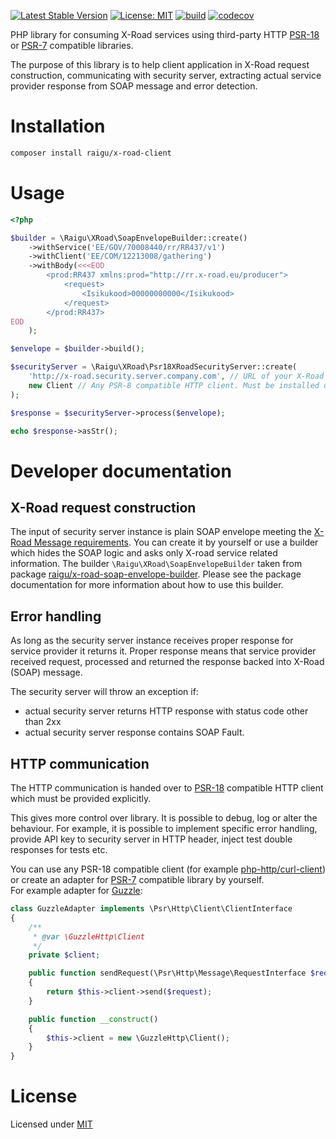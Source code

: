 [![Latest Stable Version](https://poser.pugx.org/raigu/x-road-client/v/stable)](https://packagist.org/packages/raigu/x-road-client)
[![License: MIT](https://img.shields.io/badge/License-MIT-blue.svg)](LICENSE)
[![build](https://github.com/raigu/x-road-client/workflows/build/badge.svg)](https://github.com/raigu/x-road-client/actions)
[![codecov](https://codecov.io/gh/raigu/x-road-client/branch/master/graph/badge.svg)](https://codecov.io/gh/raigu/x-road-client)


PHP library for consuming X-Road services using third-party HTTP [PSR-18](https://www.php-fig.org/psr/psr-18/) 
or [PSR-7](https://www.php-fig.org/psr/psr-7/) compatible libraries.

The purpose of this library is to help client application in X-Road request construction, 
communicating with security server, extracting actual service provider response from SOAP message 
and error detection. 

# Installation

```bash
composer install raigu/x-road-client
```

# Usage

```php
<?php

$builder = \Raigu\XRoad\SoapEnvelopeBuilder::create()
    ->withService('EE/GOV/70008440/rr/RR437/v1')
    ->withClient('EE/COM/12213008/gathering')
    ->withBody(<<<EOD
        <prod:RR437 xmlns:prod="http://rr.x-road.eu/producer">
            <request>
                <Isikukood>00000000000</Isikukood>
            </request>
        </prod:RR437>
EOD
    );

$envelope = $builder->build();

$securityServer = \Raigu\XRoad\Psr18XRoadSecurityServer::create(
    'http://x-road.security.server.company.com', // URL of your X-Road Security Server
    new Client // Any PSR-8 compatible HTTP client. Must be installed or implemented separately.
);

$response = $securityServer->process($envelope);

echo $response->asStr();
```

# Developer documentation

## X-Road request construction

The input of security server instance is plain SOAP envelope meeting the [X-Road Message requirements](https://www.x-tee.ee/docs/live/xroad/pr-mess_x-road_message_protocol.html#e1-request). 
You can create it by yourself or use a builder which hides the SOAP logic and asks only X-road service related information.
The builder `\Raigu\XRoad\SoapEnvelopeBuilder` taken from package [raigu/x-road-soap-envelope-builder](\Raigu\XRoad\SoapEnvelopeBuilder).
Please see the package documentation for more information about how to use this builder.

## Error handling

As long as the security server instance receives proper response for service provider it returns it.
Proper response means that service provider received request, processed and returned the response backed into
X-Road (SOAP) message. 

The security server will throw an exception if:
* actual security server returns HTTP response with status code other than 2xx
* actual security server response contains SOAP Fault.

## HTTP communication

The HTTP communication is handed over to [PSR-18](https://www.php-fig.org/psr/psr-18/) compatible HTTP client which 
must be provided explicitly.
 
This gives more control over library. It is possible to debug, log or alter the behaviour. For example, it
 is possible to implement specific error handling, provide API key to security server in HTTP header, 
 inject test double responses for tests etc. 

You can use any PSR-18 compatible client (for example [php-http/curl-client](https://github.com/php-http/curl-client)) 
or create an adapter for [PSR-7](https://www.php-fig.org/psr/psr-7/) compatible library by yourself.  
For example adapter for [Guzzle](https://github.com/guzzle/guzzle/):

```php
class GuzzleAdapter implements \Psr\Http\Client\ClientInterface
{
    /**
     * @var \GuzzleHttp\Client
     */
    private $client;

    public function sendRequest(\Psr\Http\Message\RequestInterface $request): \Psr\Http\Message\ResponseInterface
    {
        return $this->client->send($request);
    }

    public function __construct()
    {
        $this->client = new \GuzzleHttp\Client();
    }
}
```

# License

Licensed under [MIT](LICENSE)
